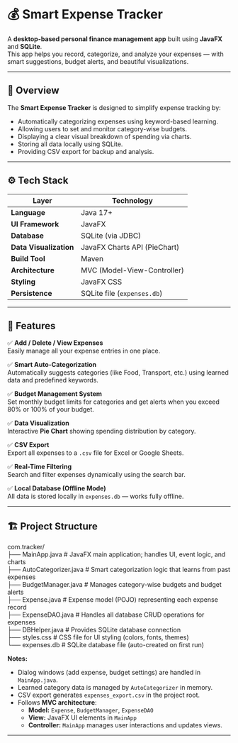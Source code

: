 # 💰 Smart Expense Tracker

A **desktop-based personal finance management app** built using **JavaFX** and **SQLite**.  
This app helps you record, categorize, and analyze your expenses — with smart suggestions, budget alerts, and beautiful visualizations.

---

## 🧠 Overview

The **Smart Expense Tracker** is designed to simplify expense tracking by:
- Automatically categorizing expenses using keyword-based learning.
- Allowing users to set and monitor category-wise budgets.
- Displaying a clear visual breakdown of spending via charts.
- Storing all data locally using SQLite.
- Providing CSV export for backup and analysis.

---

## ⚙️ Tech Stack

| Layer | Technology |
|-------|-------------|
| **Language** | Java 17+ |
| **UI Framework** | JavaFX |
| **Database** | SQLite (via JDBC) |
| **Data Visualization** | JavaFX Charts API (PieChart) |
| **Build Tool** | Maven |
| **Architecture** | MVC (Model-View-Controller) |
| **Styling** | JavaFX CSS |
| **Persistence** | SQLite file (`expenses.db`) |

---

## 🧩 Features

✅ **Add / Delete / View Expenses**  
Easily manage all your expense entries in one place.

✅ **Smart Auto-Categorization**  
Automatically suggests categories (like Food, Transport, etc.) using learned data and predefined keywords.

✅ **Budget Management System**  
Set monthly budget limits for categories and get alerts when you exceed 80% or 100% of your budget.

✅ **Data Visualization**  
Interactive **Pie Chart** showing spending distribution by category.

✅ **CSV Export**  
Export all expenses to a `.csv` file for Excel or Google Sheets.

✅ **Real-Time Filtering**  
Search and filter expenses dynamically using the search bar.

✅ **Local Database (Offline Mode)**  
All data is stored locally in `expenses.db` — works fully offline.

---

## 🏗️ Project Structure

com.tracker/<br>
├── MainApp.java # JavaFX main application; handles UI, event logic, and charts<br>
├── AutoCategorizer.java # Smart categorization logic that learns from past expenses<br>
├── BudgetManager.java # Manages category-wise budgets and budget alerts<br>
├── Expense.java # Expense model (POJO) representing each expense record<br>
├── ExpenseDAO.java # Handles all database CRUD operations for expenses<br>
├── DBHelper.java # Provides SQLite database connection<br>
├── styles.css # CSS file for UI styling (colors, fonts, themes)<br>
└── expenses.db # SQLite database file (auto-created on first run)<br>


**Notes:**
- Dialog windows (add expense, budget settings) are handled in `MainApp.java`.
- Learned category data is managed by `AutoCategorizer` in memory.
- CSV export generates `expenses_export.csv` in the project root.
- Follows **MVC architecture**:
  - **Model:** `Expense`, `BudgetManager`, `ExpenseDAO`
  - **View:** JavaFX UI elements in `MainApp`
  - **Controller:** `MainApp` manages user interactions and updates views.

---


